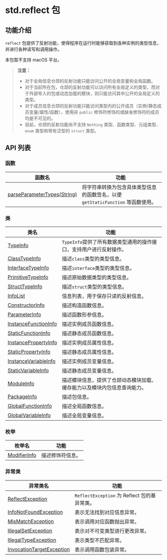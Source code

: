 # std.reflect 包

## 功能介绍

`reflect` 包提供了反射功能，使得程序在运行时能够获取到各种实例的类型信息，并进行各种读写和调用操作。

本包暂不支持 macOS 平台。

> **注意：**
>
> - 对于全局信息仓颉的反射功能只能访问公开的全局变量和全局函数。
> - 对于当前所在包，仓颉的反射功能可以访问所有全局定义的类型，而对于外部导入的包或动态加载的模块，则只能访问其中公开的全局定义的类型。
> - 对于成员信息仓颉的反射功能只能访问类型内的公开成员（实例/静态成员变量/属性/函数），使用非 `public` 修饰符修饰的或缺省修饰符的成员均是不可见的。
> - 目前，仓颉的反射功能尚不支持 `Nothing` 类型、函数类型、元组类型、`enum` 类型和带有泛型的 `struct` 类型。

## API 列表

### 函数

|              函数名          |           功能           |
| --------------------------- | ------------------------ |
| [parseParameterTypes(String)](./reflect_package_api/reflect_package_funcs.md#func-parseparametertypesstring) | 将字符串转换为包含具体类型信息的函数签名，以便 `getStaticFunction` 等函数使用。 |

### 类

|                 类名              | 功能                                     |
| --------------------------------- |----------------------------------------|
| [TypeInfo](./reflect_package_api/reflect_package_classes.md#class-typeinfo) | `TypeInfo`提供了所有数据类型通用的操作接口，支持用户进行反射操作。 |
| [ClassTypeInfo](./reflect_package_api/reflect_package_classes.md#class-classtypeinfo) | 描述`class`类型的类型信息。                      |
| [InterfaceTypeInfo](./reflect_package_api/reflect_package_classes.md#class-interfacetypeinfo) | 描述`interface`类型的类型信息。                  |
| [PrimitiveTypeInfo](./reflect_package_api/reflect_package_classes.md#class-primitivetypeinfo) | 描述原始数据类型的类型信息。                         |
| [StructTypeInfo](./reflect_package_api/reflect_package_classes.md#class-structtypeinfo) | 描述`struct`类型的类型信息。                     |
| [InfoList](./reflect_package_api/reflect_package_classes.md#class-infolist) | 信息列表，用于保存只读的反射信息。                      |
| [ConstructorInfo](./reflect_package_api/reflect_package_classes.md#class-constructorinfo)| 描述构造函数信息。           |
| [ParameterInfo](./reflect_package_api/reflect_package_classes.md#class-parameterinfo) | 描述函数形参信息。                              |
| [InstanceFunctionInfo](./reflect_package_api/reflect_package_classes.md#class-instancefunctioninfo) | 描述实例成员函数信息。                            |
| [StaticFunctionInfo](./reflect_package_api/reflect_package_classes.md#class-staticfunctioninfo) | 描述静态成员函数信息。                            |
| [InstancePropertyInfo](./reflect_package_api/reflect_package_classes.md#class-instancepropertyinfo) | 描述实例成员属性信息。                            |
| [StaticPropertyInfo](./reflect_package_api/reflect_package_classes.md#class-staticpropertyinfo) | 描述静态成员属性信息。                            |
| [InstanceVariableInfo](./reflect_package_api/reflect_package_classes.md#class-instancevariableinfo) | 描述实例成员变量信息。                            |
| [StaticVariableInfo](./reflect_package_api/reflect_package_classes.md#class-staticvariableinfo) | 描述静态成员变量信息。                            |
| [ModuleInfo](./reflect_package_api/reflect_package_classes.md#class-moduleinfo) | 描述模块信息，提供了仓颉动态模块加载、缓存能力以及模块内包信息查询能力。   |
| [PackageInfo](./reflect_package_api/reflect_package_classes.md#class-packageinfo) | 描述包信息。                                 |
| [GlobalFunctionInfo](./reflect_package_api/reflect_package_classes.md#class-globalfunctioninfo) | 描述全局函数信息。                              |
| [GlobalVariableInfo](./reflect_package_api/reflect_package_classes.md#class-globalvariableinfo) | 描述全局变量信息。                              |

### 枚举

| 枚举名                                                                                                                                           |           功能           |
|-----------------------------------------------------------------------------------------------------------------------------------------------| ------------------------ |
| [ModifierInfo](./reflect_package_api/reflect_package_enums.md#enum-modifierinfo) | 描述修饰符信息。 |

### 异常类

| 异常类名                                                                                                                      | 功能                                                |
|---------------------------------------------------------------------------------------------------------------------------|---------------------------------------------------|
| [ReflectException](./reflect_package_api/reflect_package_exceptions.md#class-reflectexception)                   | `ReflectException` 为 Reflect 包的基异常类。   |
| [InfoNotFoundException](./reflect_package_api/reflect_package_exceptions.md#class-infonotfoundexception)         | 表示无法找到对应信息异常。                                     |
| [MisMatchException](./reflect_package_api/reflect_package_exceptions.md#class-mismatchexception)                 | 表示调用对应函数抛出异常。       |
| [IllegalSetException](./reflect_package_api/reflect_package_exceptions.md#class-illegalsetexception)             | 表示对不可变类型进行更改异常。   |
| [IllegalTypeException](./reflect_package_api/reflect_package_exceptions.md#class-illegaltypeexception)           | 表示类型不匹配异常。       |
| [InvocationTargetException](./reflect_package_api/reflect_package_exceptions.md#class-invocationtargetexception) | 表示调用函数包装异常。 |
